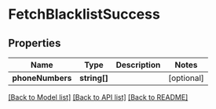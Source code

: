 # FetchBlacklistSuccess

## Properties
Name | Type | Description | Notes
------------ | ------------- | ------------- | -------------
**phoneNumbers** | **string[]** |  | [optional] 

[[Back to Model list]](../README.md#documentation-for-models) [[Back to API list]](../README.md#documentation-for-api-endpoints) [[Back to README]](../README.md)


